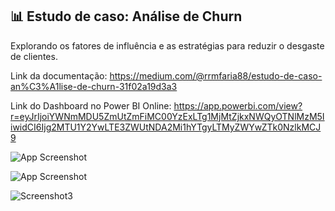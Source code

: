 ## 📊 Estudo de caso: Análise de Churn

Explorando os fatores de influência e as estratégias para reduzir o desgaste de clientes.

Link da documentação: https://medium.com/@rrmfaria88/estudo-de-caso-an%C3%A1lise-de-churn-31f02a19d3a3

Link do Dashboard no Power BI Online: https://app.powerbi.com/view?r=eyJrIjoiYWNmMDU5ZmUtZmFiMC00YzExLTg1MjMtZjkxNWQyOTNlMzM5IiwidCI6Ijg2MTU1Y2YwLTE3ZWUtNDA2Mi1hYTgyLTMyZWYwZTk0NzlkMCJ9

![App Screenshot](https://github.com/user-attachments/assets/eb36e274-a67c-45fb-bed1-4d939b705f9a)

![App Screenshot](https://github.com/user-attachments/assets/5e05ab53-9f2d-46d3-9d30-746dab23bc13)

![Screenshot3](https://github.com/user-attachments/assets/a3ba1dbe-97df-4306-b85f-7d9e67853b03)
